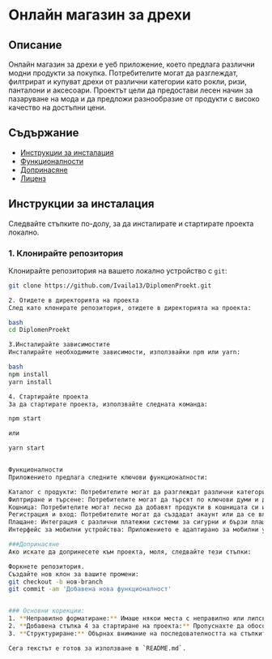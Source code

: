 # Онлайн магазин за дрехи

## Описание

Онлайн магазин за дрехи е уеб приложение, което предлага различни модни продукти за покупка. Потребителите могат да разглеждат, филтрират и купуват дрехи от различни категории като рокли, ризи, панталони и аксесоари. Проектът цели да предостави лесен начин за пазаруване на мода и да предложи разнообразие от продукти с високо качество на достъпни цени.

## Съдържание

- [Инструкции за инсталация](#инструкции-за-инсталация)
- [Функционалности](#функционалности)
- [Допринасяне](#допринасяне)
- [Лиценз](#лиценз)

## Инструкции за инсталация

Следвайте стъпките по-долу, за да инсталирате и стартирате проекта локално.

### 1. Клонирайте репозитория

Клонирайте репозитория на вашето локално устройство с `git`:

```bash
git clone https://github.com/Ivaila13/DiplomenProekt.git

2. Отидете в директорията на проекта
След като клонирате репозитория, отидете в директорията на проекта:

bash
cd DiplomenProekt

3.Инсталирайте зависимостите
Инсталирайте необходимите зависимости, използвайки npm или yarn:

bash
npm install
yarn install

4. Стартирайте проекта
За да стартирате проекта, използвайте следната команда:

npm start

или

yarn start


Функционалности
Приложението предлага следните ключови функционалности:

Каталог с продукти: Потребителите могат да разглеждат различни категории дрехи, като рокли, ризи, панталони, обувки и аксесоари.
Филтриране и търсене: Потребителите могат да търсят по ключови думи и да филтрират продуктите по размер, цвят, цена и марка.
Кошница: Потребителите могат лесно да добавят продукти в кошницата си и да преминават към плащане.
Регистрация и вход: Потребителите могат да създадат акаунт или да се влязат в съществуващ, за да следят своите поръчки и да запазват любимите си продукти.
Плащане: Интеграция с различни платежни системи за сигурни и бързи плащания онлайн.
Интерфейс за мобилни устройства: Приложението е адаптирано за мобилни устройства, осигурявайки лесен достъп до магазина и при използване на телефони и таблети.

###Допринасяне
Ако искате да допринесете към проекта, моля, следвайте тези стъпки:

Форкнете репозитория.
Създайте нов клон за вашите промени:
git checkout -b нов-branch
git commit -am 'Добавена нова функционалност'


### Основни корекции:
1. **Неправилно форматиране:** Имаше някои места с неправилно или липсващо форматиране на Markdown синтаксиса (например, липсващи кавички за блоковете с код).
2. **Добавена стъпка 4 за стартиране на проекта:** Пропуснахте да обособите последната стъпка със стартирането на проекта, така че я добавих.
3. **Структуриране:** Обърнах внимание на последователността на стъпките и форматирането за по-голяма яснота.

Сега текстът е готов за използване в `README.md`.
